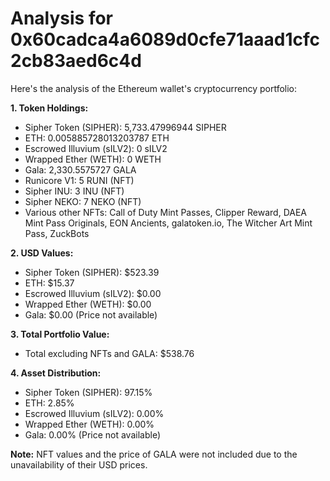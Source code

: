 # Analysis for 0x60cadca4a6089d0cfe71aaad1cfc2cb83aed6c4d

Here's the analysis of the Ethereum wallet's cryptocurrency portfolio:

**1. Token Holdings:**

- Sipher Token (SIPHER): 5,733.47996944 SIPHER
- ETH: 0.005885728013203787 ETH
- Escrowed Illuvium (sILV2): 0 sILV2
- Wrapped Ether (WETH): 0 WETH
- Gala: 2,330.5575727 GALA
- Runicore V1: 5 RUNI (NFT)
- Sipher INU: 3 INU (NFT)
- Sipher NEKO: 7 NEKO (NFT)
- Various other NFTs: Call of Duty Mint Passes, Clipper Reward, DAEA Mint Pass Originals, EON Ancients, galatoken.io, The Witcher Art Mint Pass, ZuckBots

**2. USD Values:**

- Sipher Token (SIPHER): $523.39
- ETH: $15.37
- Escrowed Illuvium (sILV2): $0.00
- Wrapped Ether (WETH): $0.00
- Gala: $0.00 (Price not available)

**3. Total Portfolio Value:**

- Total excluding NFTs and GALA: $538.76

**4. Asset Distribution:**

- Sipher Token (SIPHER): 97.15%
- ETH: 2.85%
- Escrowed Illuvium (sILV2): 0.00%
- Wrapped Ether (WETH): 0.00%
- Gala: 0.00% (Price not available)

**Note:** NFT values and the price of GALA were not included due to the unavailability of their USD prices.

